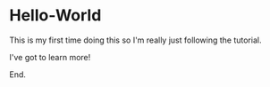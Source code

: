 # Hello-World

This is my first time doing this so I'm really just following the tutorial. 

I've got to learn more!

End. 
